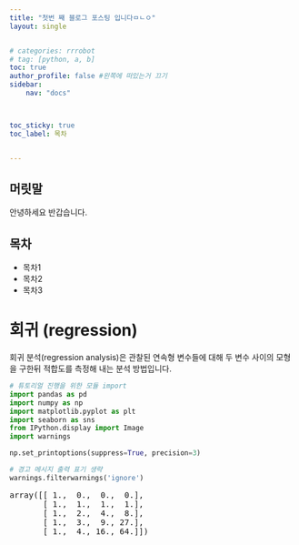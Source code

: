 ```yaml
---
title: "첫번 째 블로그 포스팅 입니다ㅁㄴㅇ"
layout: single


# categories: rrrobot
# tag: [python, a, b]
toc: true
author_profile: false #왼쪽에 떠있는거 끄기
sidebar:
    nav: "docs"



toc_sticky: true
toc_label: 목차


---
```

<head>
  <style>
    table.dataframe {
      white-space: normal;
      width: 100%;
      height: 240px;
      display: block;
      overflow: auto;
      font-family: Arial, sans-serif;
      font-size: 0.9rem;
      line-height: 20px;
      text-align: center;
      border: 0px !important;
    }

    table.dataframe th {
      text-align: center;
      font-weight: bold;
      padding: 8px;
    }

    table.dataframe td {
      text-align: center;
      padding: 8px;
    }

    table.dataframe tr:hover {
      background: #b8d1f3; 
    }

    .output_prompt {
      overflow: auto;
      font-size: 0.9rem;
      line-height: 1.45;
      border-radius: 0.3rem;
      -webkit-overflow-scrolling: touch;
      padding: 0.8rem;
      margin-top: 0;
      margin-bottom: 15px;
      font: 1rem Consolas, "Liberation Mono", Menlo, Courier, monospace;
      color: $code-text-color;
      border: solid 1px $border-color;
      border-radius: 0.3rem;
      word-break: normal;
      white-space: pre;
    }

  .dataframe tbody tr th:only-of-type {
      vertical-align: middle;
  }

  .dataframe tbody tr th {
      vertical-align: top;
  }

  .dataframe thead th {
      text-align: center !important;
      padding: 8px;
  }

  .page__content p {
      margin: 0 0 0px !important;
  }

  .page__content p > strong {
    font-size: 0.8rem !important;
  }

  </style>
</head>



## 머릿말
안녕하세요 반갑습니다.



## 목차

- 목차1
- 목차2
- 목차3


# 회귀 (regression)
회귀 분석(regression analysis)은 관찰된 연속형 변수들에 대해 두 변수 사이의 모형을 구한뒤 적합도를 측정해 내는 분석 방법입니다.

```python
# 튜토리얼 진행을 위한 모듈 import
import pandas as pd
import numpy as np
import matplotlib.pyplot as plt
import seaborn as sns
from IPython.display import Image
import warnings

np.set_printoptions(suppress=True, precision=3)

# 경고 메시지 출력 표기 생략
warnings.filterwarnings('ignore')
```


<pre>
array([[ 1.,  0.,  0.,  0.],
       [ 1.,  1.,  1.,  1.],
       [ 1.,  2.,  4.,  8.],
       [ 1.,  3.,  9., 27.],
       [ 1.,  4., 16., 64.]])
</pre>